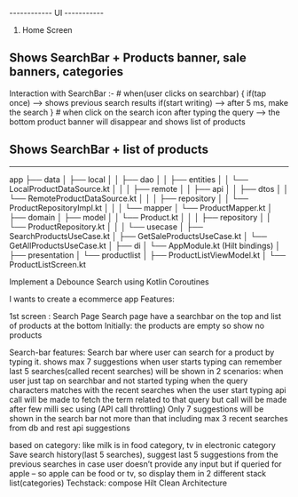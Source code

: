 

------------ UI -----------
1. Home Screen

## Shows SearchBar + Products banner, sale banners, categories

 Interaction with SearchBar :-
    # when(user clicks on searchbar) {
        if(tap once) --> shows previous search results
        if(start writing) --> after 5 ms, make the search
    }
    # when click on the search icon after typing the query --> the bottom product banner will disappear and shows 
        list of products

## Shows SearchBar + list of products

------------------------------

app
├── data
│   ├── local
│   │   ├── dao
│   │   ├── entities
│   │   └── LocalProductDataSource.kt
│   │
│   ├── remote
│   │   ├── api
│   │   ├── dtos
│   │   └── RemoteProductDataSource.kt
│   │
│   ├── repository
│   │   └── ProductRepositoryImpl.kt
│   │
│   └── mapper
│       └── ProductMapper.kt
│
├── domain
│   ├── model
│   │   └── Product.kt
│   │
│   ├── repository
│   │   └── ProductRepository.kt
│   │
│   └── usecase
│       ├── SearchProductsUseCase.kt
│       ├── GetSaleProductsUseCase.kt
│       └── GetAllProductsUseCase.kt
│
├── di
│   └── AppModule.kt (Hilt bindings)
│
├── presentation
│   └── productlist
│       ├── ProductListViewModel.kt
│       └── ProductListScreen.kt



Implement a Debounce Search using Kotlin Coroutines

I wants to create a ecommerce app
Features:

1st screen : Search Page
Search page have a searchbar on the top and list of products at the bottom
Initially:
the products are empty so show no products



Search-bar features:
Search bar where user can search for a product by typing it.
shows max 7 suggestions when user starts typing
can remember last 5 searches(called recent searches) will be shown in 2 scenarios:
when user just tap on searchbar and not started typing
when the query characters matches with the recent searches
when the user start typing api call will be made to fetch the term related to that query
but call will be made after few milli sec using (API call throttling)
Only 7 suggestions will be shown in the search bar not more than that including max 3 recent searches from db and rest api suggestions


based on category: like milk is in food category, tv in electronic category
Save search history(last 5 searches), suggest last 5 suggestions from the previous searches in case user doesn’t provide any input
but if queried for apple – so apple can be food or tv, so display them in 2 different stack list(categories)
Techstack:
compose
Hilt
Clean Architecture


